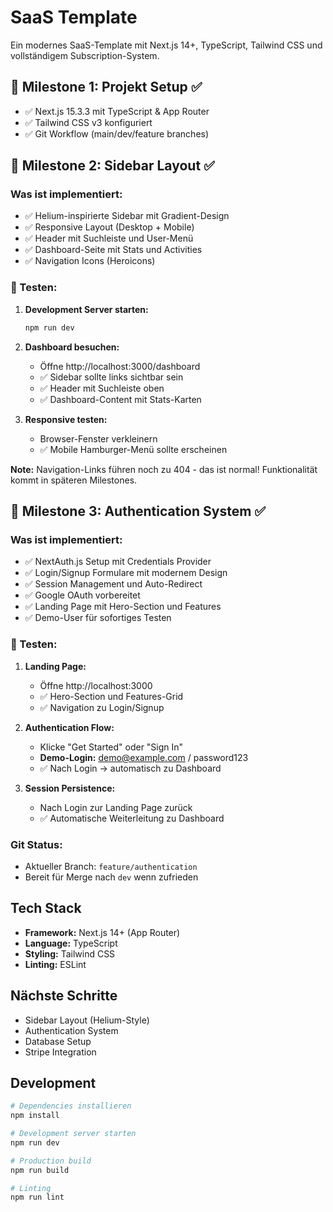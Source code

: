 # SaaS Template

Ein modernes SaaS-Template mit Next.js 14+, TypeScript, Tailwind CSS und vollständigem Subscription-System.

## 🚀 Milestone 1: Projekt Setup ✅
- ✅ Next.js 15.3.3 mit TypeScript & App Router
- ✅ Tailwind CSS v3 konfiguriert
- ✅ Git Workflow (main/dev/feature branches)

## 🚀 Milestone 2: Sidebar Layout ✅

### Was ist implementiert:
- ✅ Helium-inspirierte Sidebar mit Gradient-Design
- ✅ Responsive Layout (Desktop + Mobile)
- ✅ Header mit Suchleiste und User-Menü
- ✅ Dashboard-Seite mit Stats und Activities
- ✅ Navigation Icons (Heroicons)

### 🧪 Testen:

1. **Development Server starten:**
   ```bash
   npm run dev
   ```

2. **Dashboard besuchen:**
   - Öffne http://localhost:3000/dashboard
   - ✅ Sidebar sollte links sichtbar sein
   - ✅ Header mit Suchleiste oben
   - ✅ Dashboard-Content mit Stats-Karten

3. **Responsive testen:**
   - Browser-Fenster verkleinern
   - ✅ Mobile Hamburger-Menü sollte erscheinen

**Note:** Navigation-Links führen noch zu 404 - das ist normal! Funktionalität kommt in späteren Milestones.

## 🚀 Milestone 3: Authentication System ✅

### Was ist implementiert:
- ✅ NextAuth.js Setup mit Credentials Provider
- ✅ Login/Signup Formulare mit modernem Design
- ✅ Session Management und Auto-Redirect
- ✅ Google OAuth vorbereitet
- ✅ Landing Page mit Hero-Section und Features
- ✅ Demo-User für sofortiges Testen

### 🧪 Testen:

1. **Landing Page:**
   - Öffne http://localhost:3000
   - ✅ Hero-Section und Features-Grid
   - ✅ Navigation zu Login/Signup

2. **Authentication Flow:**
   - Klicke "Get Started" oder "Sign In"
   - **Demo-Login:** demo@example.com / password123
   - ✅ Nach Login → automatisch zu Dashboard

3. **Session Persistence:**
   - Nach Login zur Landing Page zurück
   - ✅ Automatische Weiterleitung zu Dashboard

### Git Status:
- Aktueller Branch: `feature/authentication`
- Bereit für Merge nach `dev` wenn zufrieden

## Tech Stack

- **Framework:** Next.js 14+ (App Router)
- **Language:** TypeScript
- **Styling:** Tailwind CSS
- **Linting:** ESLint

## Nächste Schritte

- Sidebar Layout (Helium-Style)
- Authentication System
- Database Setup
- Stripe Integration

## Development

```bash
# Dependencies installieren
npm install

# Development server starten
npm run dev

# Production build
npm run build

# Linting
npm run lint
```
